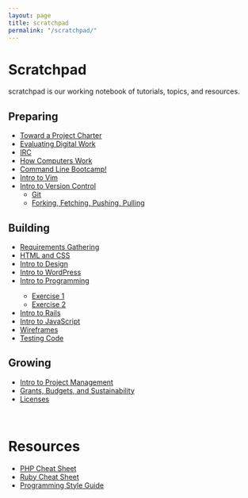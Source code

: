 ```yaml
---
layout: page
title: scratchpad
permalink: "/scratchpad/"
---
```

<h1>Scratchpad</h1>
scratchpad is our working notebook of tutorials, topics, and resources.
<div class="scratchpad">
<div class="preparing">
<h2>Preparing</h2>
<ul>
<li><a href="/scratchpad/toward-a-project-charter/">Toward a Project Charter</a></li>
<li><a href="/scratchpad/evaluating-digital-work/">Evaluating Digital Work</a></li>
<li><a href="/scratchpad/tutorials/irc/">IRC</a></li>
<li><a href="scratchpad/tutorials/how-computers-work/">How Computers Work</a></li>
<li><a href="/scratchpad/tutorials/bash/">Command Line Bootcamp!</a></li>
<li><a href="/scratchpad/tutorials/vim/">Intro to Vim</a></li>
<li><a href="/scratchpad/intro-to-git/">Intro to Version Control</a>
<ul>
<li><a href="/scratchpad/tutorials/git/">Git</a></li>
<li><a href="/scratchpadhttp://www.scholarslab.org/dh-developer/forking-fetching-pushing-pulling/">Forking, Fetching, Pushing, Pulling</a></li>
</ul>
</ul>
</div>
<div class="building">
<h2>Building</h2>
<ul>
<li><a href="/scratchpad/requirements-gathering/">Requirements Gathering</a></li>
<li><a href="/scratchpad/html-and-css/">HTML and CSS</a></li>
<li><a href="/scratchpad/intro-to-design/">Intro to Design</a></li>
<li><a href="/scratchpad/intro-to-wordpress/">Intro to WordPress</a></li>
<li><a href="/scratchpad/intro-to-programming/">Intro to Programming</a></li>
<ul>
<li><a href="/scratchpad/programming1/">Exercise 1</a></li>
<li><a href="/scratchpad/programming2/">Exercise 2</a></li>
</ul>
<li><a href="/scratchpad/intro-to-rails/">Intro to Rails</a></li>
<li><a href="/scratchpad/intro-to-javascript/">Intro to JavaScript</a></li>
<li><a href="/scratchpad/wireframes/">Wireframes</a></li>
<li><a href="/scratchpad/tdd/">Testing Code</a></li>
</ul>
</div>
<div class="sharing">
<h2>Growing</h2>
<ul>
<li><a href="/scratchpad/project-management/">Intro to Project Management</a></li>
<li><a href="/scratchpad/grants-budgets/">Grants, Budgets, and Sustainability</a></li>
<li><a href="/scratchpad/licenses/">Licenses</a></li>
</ul>
</div>
</div>

<br style="clear:both;">
<h1>Resources</h1>
<ul>

<li><a href="/scratchpad/php-cheatsheet">PHP Cheat Sheet</a></li>
<li><a href="/scratchpad/ruby-cheatsheet">Ruby Cheat Sheet</a></li>
<li><a href="/scratchpad/ruby-style-guide">Programming Style Guide</a></li>
</ul>
